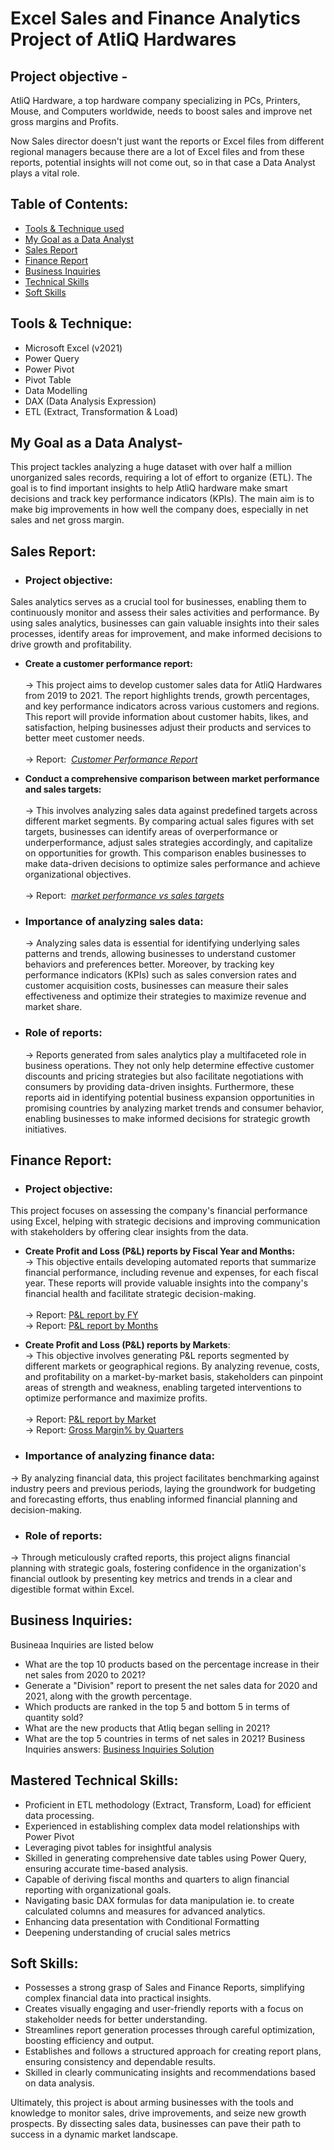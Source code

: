 # Excel Sales and Finance Analytics Project of AtliQ Hardwares 

## Project objective -
AtliQ Hardware, a top hardware company specializing in PCs, Printers, Mouse, and Computers worldwide, needs to boost sales and improve net gross margins and Profits. 

Now Sales director doesn't just want the reports or Excel files from different regional managers because there are a lot of Excel files and from these reports, potential insights will not come out, so in that case a Data Analyst plays a vital role. 

## Table of Contents:
- [Tools & Technique used](#tools--technique)
- [My Goal as a Data Analyst](#my-goal-as-a-data-analyst)
- [Sales Report](#sales-report)
- [Finance Report](#finance-report)
- [Business Inquiries](#Business-Inquiries)
- [Technical Skills](#mastered-technical-skills)
- [Soft Skills](#soft-skills)

## Tools & Technique:
- Microsoft Excel (v2021)
- Power Query
- Power Pivot
- Pivot Table
- Data Modelling
- DAX (Data Analysis Expression)
- ETL (Extract, Transformation & Load)

## My Goal as a Data Analyst-
This project tackles analyzing a huge dataset with over half a million unorganized sales records, requiring a lot of effort to organize (ETL). The goal is to find important insights to help AtliQ hardware make smart decisions and track key performance indicators (KPIs). The main aim is to make big improvements in how well the company does, especially in net sales and net gross margin.

## Sales Report:

- ### Project objective:
Sales analytics serves as a crucial tool for businesses, enabling them to continuously monitor and assess their sales activities and performance. By using sales analytics, businesses can gain valuable insights into their sales processes, identify areas for improvement, and make informed decisions to drive growth and profitability.

  + **Create a customer performance report:**<br><br> &rarr; This project aims to develop customer sales data for AtliQ Hardwares from 2019 to 2021. The report highlights trends, growth percentages, and key performance indicators across various customers and regions. This report will provide information about customer habits, likes, and satisfaction, helping businesses adjust their products and services to better meet customer needs.<br><br>
  &rarr; Report:&nbsp; _[Customer Performance Report](https://github.com/mehvishshaikh2509/Excel-Sales-and-Finance-Analytics-Project-of-AtliQ-Hardwares/blob/main/Customer_sales_report.pdf)_

  + **Conduct a comprehensive comparison between market performance and sales targets:** <br><br>&rarr; This involves analyzing sales data against predefined targets across different market segments. By comparing actual sales figures with set targets, businesses can identify areas of overperformance or underperformance, adjust sales strategies accordingly, and capitalize on opportunities for growth. This comparison enables businesses to make data-driven decisions to optimize sales performance and achieve organizational objectives.<br><br>
  &rarr; Report:&nbsp; _[market performance vs sales targets](https://github.com/mehvishshaikh2509/Excel-Sales-and-Finance-Analytics-Project-of-AtliQ-Hardwares/blob/main/Market_Performance_vs_Target_report.pdf)_

- ### Importance of analyzing sales data:
  &rarr; Analyzing sales data is essential for identifying underlying sales patterns and trends, allowing businesses to understand customer behaviors and preferences better. Moreover, by tracking key performance indicators (KPIs) such as sales conversion rates and customer acquisition costs, businesses can measure their sales effectiveness and optimize their strategies to maximize revenue and market share.

- ### Role of reports:
  &rarr; Reports generated from sales analytics play a multifaceted role in business operations. They not only help determine effective customer discounts and pricing strategies but also facilitate negotiations with consumers by providing data-driven insights. Furthermore, these reports aid in identifying potential business expansion opportunities in promising countries by analyzing market trends and consumer behavior, enabling businesses to make informed decisions for strategic growth initiatives.

## Finance Report:

- ### Project objective:
This project focuses on assessing the company's financial performance using Excel, helping with strategic decisions and improving communication with stakeholders by offering clear insights from the data.

+ **Create Profit and Loss (P&L) reports by Fiscal Year and Months:** <br>
  &rarr; This objective entails developing automated reports that summarize financial performance, including revenue and expenses, for each fiscal year. These reports will provide valuable insights into the company's financial health and facilitate strategic decision-making.<br><br>
  &rarr; Report: [P&L report by FY](https://github.com/mehvishshaikh2509/Excel-Sales-and-Finance-Analytics-Project-of-AtliQ-Hardwares/blob/main/P_and_L_Report_by_FY.pdf)<br>
  &rarr; Report: [P&L report by Months](https://github.com/mehvishshaikh2509/Excel-Sales-and-Finance-Analytics-Project-of-AtliQ-Hardwares/blob/main/P_and_L_Report_By_Months.pdf)

 + **Create Profit and Loss (P&L) reports by Markets**:<br>
  &rarr; This objective involves generating P&L reports segmented by different markets or geographical regions. By analyzing revenue, costs, and profitability on a market-by-market basis, stakeholders can pinpoint areas of strength and weakness, enabling targeted interventions to optimize performance and maximize profits.<br><br>
  &rarr; Report: [P&L report by Market](https://github.com/mehvishshaikh2509/Excel-Sales-and-Finance-Analytics-Project-of-AtliQ-Hardwares/blob/main/P_and_L_Report_by_Market.pdf)<br>
  &rarr; Report: [Gross Margin% by Quarters](https://github.com/mehvishshaikh2509/Excel-Sales-and-Finance-Analytics-Project-of-AtliQ-Hardwares/blob/main/Gross_Margin%25_By_Quarters.pdf)

- ### Importance of analyzing finance data:
&rarr; By analyzing financial data, this project facilitates benchmarking against industry peers and previous periods, laying the groundwork for budgeting and forecasting efforts, thus enabling informed financial planning and decision-making.

- ### Role of reports:
&rarr; Through meticulously crafted reports, this project aligns financial planning with strategic goals, fostering confidence in the organization's financial outlook by presenting key metrics and trends in a clear and digestible format within Excel.

## Business Inquiries:
Busineaa Inquiries are listed below
- What are the top 10 products based on the percentage increase in their net sales from 2020 to 2021?
- Generate a "Division" report to present the net sales data for 2020 and 2021, along with the growth percentage.
- Which products are ranked in the top 5 and bottom 5 in terms of quantity sold?
- What are the new products that Atliq began selling in 2021?
- What are the top 5 countries in terms of net sales in 2021?
Business Inquiries answers: [Business Inquiries Solution](https://github.com)
## Mastered Technical Skills:

- Proficient in ETL methodology (Extract, Transform, Load) for efficient data processing.
- Experienced in establishing complex data model relationships with Power Pivot
- Leveraging pivot tables for insightful analysis
- Skilled in generating comprehensive date tables using Power Query, ensuring accurate time-based analysis.
- Capable of deriving fiscal months and quarters to align financial reporting with organizational goals.
- Navigating basic DAX formulas for data manipulation ie. to create calculated columns and measures for advanced analytics.
- Enhancing data presentation with Conditional Formatting
- Deepening understanding of crucial sales metrics

## Soft Skills:  
- Possesses a strong grasp of Sales and Finance Reports, simplifying complex financial data into practical insights.  
- Creates visually engaging and user-friendly reports with a focus on stakeholder needs for better understanding.  
- Streamlines report generation processes through careful optimization, boosting efficiency and output.  
- Establishes and follows a structured approach for creating report plans, ensuring consistency and dependable results.  
- Skilled in clearly communicating insights and recommendations based on data analysis.
      
Ultimately, this project is about arming businesses with the tools and knowledge to monitor sales, drive improvements, and seize new growth prospects. By dissecting sales data, businesses can pave their path to success in a dynamic market landscape.
